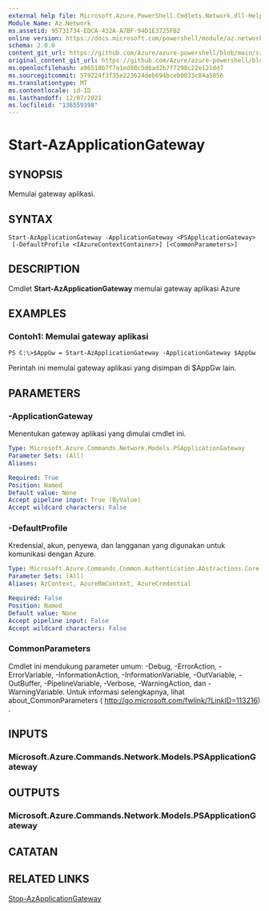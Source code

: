 ```yaml
---
external help file: Microsoft.Azure.PowerShell.Cmdlets.Network.dll-Help.xml
Module Name: Az.Network
ms.assetid: 95731734-EDCA-432A-A7BF-94D1E3725FB2
online version: https://docs.microsoft.com/powershell/module/az.network/start-azapplicationgateway
schema: 2.0.0
content_git_url: https://github.com/Azure/azure-powershell/blob/main/src/Network/Network/help/Start-AzApplicationGateway.md
original_content_git_url: https://github.com/Azure/azure-powershell/blob/main/src/Network/Network/help/Start-AzApplicationGateway.md
ms.openlocfilehash: a96510b7f7a1ed80c5d6ad2b7f7298c22e121dd7
ms.sourcegitcommit: 579224f3f35e223624deb694bceb0033c84a5856
ms.translationtype: MT
ms.contentlocale: id-ID
ms.lasthandoff: 12/07/2021
ms.locfileid: "136559398"
---
```

# Start-AzApplicationGateway

## SYNOPSIS
Memulai gateway aplikasi.

## SYNTAX

```
Start-AzApplicationGateway -ApplicationGateway <PSApplicationGateway>
 [-DefaultProfile <IAzureContextContainer>] [<CommonParameters>]
```

## DESCRIPTION
Cmdlet **Start-AzApplicationGateway** memulai gateway aplikasi Azure

## EXAMPLES

### Contoh1: Memulai gateway aplikasi
```
PS C:\>$AppGw = Start-AzApplicationGateway -ApplicationGateway $AppGw
```

Perintah ini memulai gateway aplikasi yang disimpan di $AppGw lain.

## PARAMETERS

### -ApplicationGateway
Menentukan gateway aplikasi yang dimulai cmdlet ini.

```yaml
Type: Microsoft.Azure.Commands.Network.Models.PSApplicationGateway
Parameter Sets: (All)
Aliases:

Required: True
Position: Named
Default value: None
Accept pipeline input: True (ByValue)
Accept wildcard characters: False
```

### -DefaultProfile
Kredensial, akun, penyewa, dan langganan yang digunakan untuk komunikasi dengan Azure.

```yaml
Type: Microsoft.Azure.Commands.Common.Authentication.Abstractions.Core.IAzureContextContainer
Parameter Sets: (All)
Aliases: AzContext, AzureRmContext, AzureCredential

Required: False
Position: Named
Default value: None
Accept pipeline input: False
Accept wildcard characters: False
```

### CommonParameters
Cmdlet ini mendukung parameter umum: -Debug, -ErrorAction, -ErrorVariable, -InformationAction, -InformationVariable, -OutVariable, -OutBuffer, -PipelineVariable, -Verbose, -WarningAction, dan -WarningVariable. Untuk informasi selengkapnya, lihat about_CommonParameters ( http://go.microsoft.com/fwlink/?LinkID=113216) .

## INPUTS

### Microsoft.Azure.Commands.Network.Models.PSApplicationGateway

## OUTPUTS

### Microsoft.Azure.Commands.Network.Models.PSApplicationGateway

## CATATAN

## RELATED LINKS

[Stop-AzApplicationGateway](./Stop-AzApplicationGateway.md)


